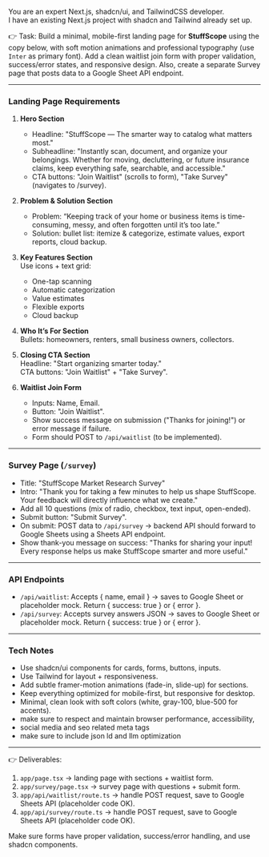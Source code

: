 You are an expert Next.js, shadcn/ui, and TailwindCSS developer.  
I have an existing Next.js project with shadcn and Tailwind already set up.  

👉 Task: Build a minimal, mobile-first landing page for **StuffScope** using the copy below, with soft motion animations and professional typography (use `Inter` as primary font). Add a clean waitlist join form with proper validation, success/error states, and responsive design. Also, create a separate Survey page that posts data to a Google Sheet API endpoint.

---

### Landing Page Requirements
1. **Hero Section**  
   - Headline: "StuffScope — The smarter way to catalog what matters most."  
   - Subheadline: "Instantly scan, document, and organize your belongings. Whether for moving, decluttering, or future insurance claims, keep everything safe, searchable, and accessible."  
   - CTA buttons: "Join Waitlist" (scrolls to form), "Take Survey" (navigates to /survey).  

2. **Problem & Solution Section**  
   - Problem: “Keeping track of your home or business items is time-consuming, messy, and often forgotten until it’s too late.”  
   - Solution: bullet list: itemize & categorize, estimate values, export reports, cloud backup.  

3. **Key Features Section**  
   Use icons + text grid:
   - One-tap scanning  
   - Automatic categorization  
   - Value estimates  
   - Flexible exports  
   - Cloud backup  

4. **Who It’s For Section**  
   Bullets: homeowners, renters, small business owners, collectors.  

5. **Closing CTA Section**  
   Headline: "Start organizing smarter today."  
   CTA buttons: "Join Waitlist" + "Take Survey".  

6. **Waitlist Join Form**  
   - Inputs: Name, Email.  
   - Button: "Join Waitlist".  
   - Show success message on submission ("Thanks for joining!") or error message if failure.  
   - Form should POST to `/api/waitlist` (to be implemented).  

---

### Survey Page (`/survey`)
- Title: "StuffScope Market Research Survey"  
- Intro: "Thank you for taking a few minutes to help us shape StuffScope. Your feedback will directly influence what we create."  
- Add all 10 questions (mix of radio, checkbox, text input, open-ended).  
- Submit button: "Submit Survey".  
- On submit: POST data to `/api/survey` → backend API should forward to Google Sheets using a Sheets API endpoint.  
- Show thank-you message on success: "Thanks for sharing your input! Every response helps us make StuffScope smarter and more useful."  

---

### API Endpoints
- `/api/waitlist`: Accepts { name, email } → saves to Google Sheet or placeholder mock. Return { success: true } or { error }.  
- `/api/survey`: Accepts survey answers JSON → saves to Google Sheet or placeholder mock. Return { success: true } or { error }.  

---

### Tech Notes
- Use shadcn/ui components for cards, forms, buttons, inputs.  
- Use Tailwind for layout + responsiveness.  
- Add subtle framer-motion animations (fade-in, slide-up) for sections.  
- Keep everything optimized for mobile-first, but responsive for desktop.  
- Minimal, clean look with soft colors (white, gray-100, blue-500 for accents).  
- make sure to respect and maintain browser performance, accessibility, 
- social media and seo related meta tags 
- make sure to include json ld and llm optimization 

---

👉 Deliverables:
1. `app/page.tsx` → landing page with sections + waitlist form.  
2. `app/survey/page.tsx` → survey page with questions + submit form.  
3. `app/api/waitlist/route.ts` → handle POST request, save to Google Sheets API (placeholder code OK).  
4. `app/api/survey/route.ts` → handle POST request, save to Google Sheets API (placeholder code OK).  

Make sure forms have proper validation, success/error handling, and use shadcn components.
